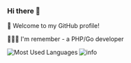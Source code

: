 ### Hi there 👋


<!-- **senkorl/senkorl** is a ✨ _special_ ✨ repository because its `README.md` (this file) appears on your GitHub profile.

Here are some ideas to get you started:

- 🔭 I’m currently working on ...
- 🌱 I’m currently learning ...
- 👯 I’m looking to collaborate on ...
- 🤔 I’m looking for help with ...
- 💬 Ask me about ...
- 📫 How to reach me: ...
- 😄 Pronouns: ...
- ⚡ Fun fact: ... -->

🎉 Welcome to my GitHub profile!

👨🏻‍💻 I'm remember - a PHP/Go developer


![Most Used Languages](https://github-readme-stats.vercel.app/api/top-langs/?username=coderfix-lab&theme=dark&layout=compact)
![info](https://github-readme-stats.vercel.app/api?username=ColdJk&show_icons=true&count_private=true&hide=prs&theme=tokyonight)
